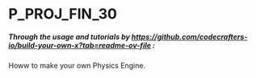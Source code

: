 # P_PROJ_FIN_30

##### Through the usage and tutorials by https://github.com/codecrafters-io/build-your-own-x?tab=readme-ov-file :
Howw to make your own Physics Engine.
